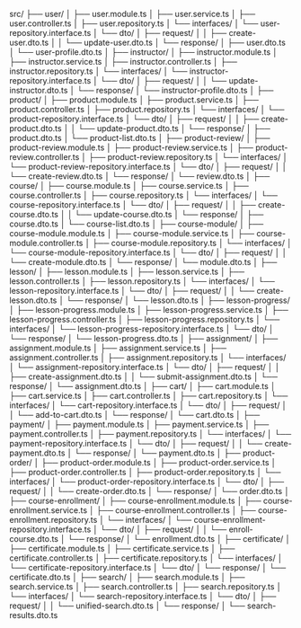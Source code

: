 src/
├── user/
│   ├── user.module.ts
│   ├── user.service.ts
│   ├── user.controller.ts
│   ├── user.repository.ts
│   └── interfaces/
│       └── user-repository.interface.ts
│   └── dto/
│       ├── request/
│       │   ├── create-user.dto.ts
│       │   └── update-user.dto.ts
│       └── response/
│           ├── user.dto.ts
│           └── user-profile.dto.ts
│
├── instructor/
│   ├── instructor.module.ts
│   ├── instructor.service.ts
│   ├── instructor.controller.ts
│   ├── instructor.repository.ts
│   └── interfaces/
│       └── instructor-repository.interface.ts
│   └── dto/
│       ├── request/
│       │   └── update-instructor.dto.ts
│       └── response/
│           └── instructor-profile.dto.ts
│
├── product/
│   ├── product.module.ts
│   ├── product.service.ts
│   ├── product.controller.ts
│   ├── product.repository.ts
│   └── interfaces/
│       └── product-repository.interface.ts
│   └── dto/
│       ├── request/
│       │   ├── create-product.dto.ts
│       │   └── update-product.dto.ts
│       └── response/
│           ├── product.dto.ts
│           └── product-list.dto.ts
│
├── product-review/
│   ├── product-review.module.ts
│   ├── product-review.service.ts
│   ├── product-review.controller.ts
│   ├── product-review.repository.ts
│   └── interfaces/
│       └── product-review-repository.interface.ts
│   └── dto/
│       ├── request/
│       │   └── create-review.dto.ts
│       └── response/
│           └── review.dto.ts
│
├── course/
│   ├── course.module.ts
│   ├── course.service.ts
│   ├── course.controller.ts
│   ├── course.repository.ts
│   └── interfaces/
│       └── course-repository.interface.ts
│   └── dto/
│       ├── request/
│       │   ├── create-course.dto.ts
│       │   └── update-course.dto.ts
│       └── response/
│           ├── course.dto.ts
│           └── course-list.dto.ts
│
├── course-module/
│   ├── course-module.module.ts
│   ├── course-module.service.ts
│   ├── course-module.controller.ts
│   ├── course-module.repository.ts
│   └── interfaces/
│       └── course-module-repository.interface.ts
│   └── dto/
│       ├── request/
│       │   └── create-module.dto.ts
│       └── response/
│           └── module.dto.ts
│
├── lesson/
│   ├── lesson.module.ts
│   ├── lesson.service.ts
│   ├── lesson.controller.ts
│   ├── lesson.repository.ts
│   └── interfaces/
│       └── lesson-repository.interface.ts
│   └── dto/
│       ├── request/
│       │   └── create-lesson.dto.ts
│       └── response/
│           └── lesson.dto.ts
│
├── lesson-progress/
│   ├── lesson-progress.module.ts
│   ├── lesson-progress.service.ts
│   ├── lesson-progress.controller.ts
│   ├── lesson-progress.repository.ts
│   └── interfaces/
│       └── lesson-progress-repository.interface.ts
│   └── dto/
│       └── response/
│           └── lesson-progress.dto.ts
│
├── assignment/
│   ├── assignment.module.ts
│   ├── assignment.service.ts
│   ├── assignment.controller.ts
│   ├── assignment.repository.ts
│   └── interfaces/
│       └── assignment-repository.interface.ts
│   └── dto/
│       ├── request/
│       │   ├── create-assignment.dto.ts
│       │   └── submit-assignment.dto.ts
│       └── response/
│           └── assignment.dto.ts
│
├── cart/
│   ├── cart.module.ts
│   ├── cart.service.ts
│   ├── cart.controller.ts
│   ├── cart.repository.ts
│   └── interfaces/
│       └── cart-repository.interface.ts
│   └── dto/
│       ├── request/
│       │   └── add-to-cart.dto.ts
│       └── response/
│           └── cart.dto.ts
│
├── payment/
│   ├── payment.module.ts
│   ├── payment.service.ts
│   ├── payment.controller.ts
│   ├── payment.repository.ts
│   └── interfaces/
│       └── payment-repository.interface.ts
│   └── dto/
│       ├── request/
│       │   └── create-payment.dto.ts
│       └── response/
│           └── payment.dto.ts
│
├── product-order/
│   ├── product-order.module.ts
│   ├── product-order.service.ts
│   ├── product-order.controller.ts
│   ├── product-order.repository.ts
│   └── interfaces/
│       └── product-order-repository.interface.ts
│   └── dto/
│       ├── request/
│       │   └── create-order.dto.ts
│       └── response/
│           └── order.dto.ts
│
├── course-enrollment/
│   ├── course-enrollment.module.ts
│   ├── course-enrollment.service.ts
│   ├── course-enrollment.controller.ts
│   ├── course-enrollment.repository.ts
│   └── interfaces/
│       └── course-enrollment-repository.interface.ts
│   └── dto/
│       ├── request/
│       │   └── enroll-course.dto.ts
│       └── response/
│           └── enrollment.dto.ts
│
├── certificate/
│   ├── certificate.module.ts
│   ├── certificate.service.ts
│   ├── certificate.controller.ts
│   ├── certificate.repository.ts
│   └── interfaces/
│       └── certificate-repository.interface.ts
│   └── dto/
│       └── response/
│           └── certificate.dto.ts
│
├── search/
│   ├── search.module.ts
│   ├── search.service.ts
│   ├── search.controller.ts
│   ├── search.repository.ts
│   └── interfaces/
│       └── search-repository.interface.ts
│   └── dto/
│       ├── request/
│       │   └── unified-search.dto.ts
│       └── response/
│           └── search-results.dto.ts
